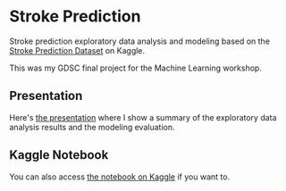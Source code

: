 # Stroke Prediction

Stroke prediction exploratory data analysis and modeling based on the [Stroke Prediction Dataset](https://www.kaggle.com/datasets/fedesoriano/stroke-prediction-dataset) on Kaggle.

This was my GDSC final project for the Machine Learning workshop.

## Presentation

Here's [the presentation](https://docs.google.com/presentation/d/1sd1fmThEmHITTeR134D1uwUi89LfWy9n/edit?usp=drive_link&ouid=105238078177245160231&rtpof=true&sd=true) where I show a summary of the exploratory data analysis results and the modeling evaluation.

## Kaggle Notebook

You can also access [the notebook on Kaggle](https://www.kaggle.com/code/a7medev/stroke-prediction-gdsc-final-project) if you want to.
